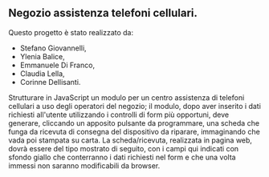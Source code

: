 ## Negozio assistenza telefoni cellulari.

Questo progetto è stato realizzato da:

 - Stefano Giovannelli,
 -  Ylenia Balice,
 -  Emmanuele Di Franco,
 -  Claudia Lella,
 - Corinne Dellisanti.

Strutturare in JavaScript un modulo per un centro assistenza di telefoni cellulari a uso degli operatori del negozio; il modulo, dopo aver inserito i dati richiesti all'utente utilizzando i controlli di form più opportuni, deve generare, cliccando un apposito pulsante da programmare, una scheda che funga da ricevuta di consegna del dispositivo da riparare, immaginando che vada poi stampata su carta. La scheda/ricevuta, realizzata in pagina web, dovrà essere del tipo mostrato di seguito, con i campi qui indicati con sfondo giallo che conterranno i dati richiesti nel form e che una volta immessi non saranno modificabili da browser.

